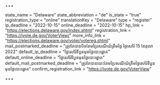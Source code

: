 +++

state_name = "Delaware"
state_abbreviation = "de"
is_state = "true"
registration_type = "online"
translationKey = "Delaware"
type = "register"
ip_deadline = "2022-10-15"
online_deadline = "2022-10-15"
hp_link = "https://elections.delaware.gov/index.shtml"
registration_link = "https://ivote.de.gov/VoterView/"
more_info_link = "https://elections.delaware.gov/voter/votereg.shtml"
mail_postmarked_deadline = "ត្រូវតែបានបិទតែមប្រៃសណីយ៍ត្រឹមថ្ងៃ​ ថ្ងៃសៅរ៍ 15 ខែតុលា 2022"
default_ip_deadline = "ថ្ងៃសៅរ៍ទីបួនមុនថ្ងៃបោះឆ្នោត"
default_online_deadline = "ថ្ងៃសៅរ៍ទីបួនមុនថ្ងៃបោះឆ្នោត"
default_mail_postmarked_deadline = "ត្រូវតែបានបោះតែមប្រៃសណីយ៍ត្រឹមថ្ងៃសៅរ៍ទីបួន មុនថ្ងៃបោះឆ្នោត"
confirm_registration_link = "https://ivote.de.gov/VoterView"

+++